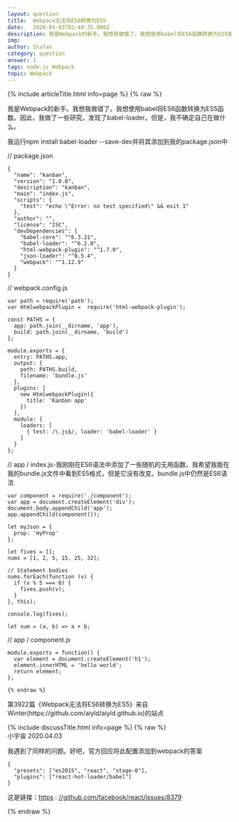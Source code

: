 ```yaml
---
layout: question
title:  Webpack无法将ES6转换为ES5
date:   2020-04-03T02:49:35.000Z
description: 我是Webpack的新手。我想我做错了。我想使用babel将ES6函数转换为ES5函数。因此，我做了一些研究，发现了babel-loader。但是，我不确...
img: 
author: Stafan
category: question
answer: 1
tags: node.js Webpack
topic: Webpack
---
```

<div class="article-root">
  <div class="article">
    {% include articleTitle.html info=page %}
    {% raw %}
    <div class="article-content"><p><font style="vertical-align: inherit;"><font style="vertical-align: inherit;">我是Webpack的新手。</font><font style="vertical-align: inherit;">我想我做错了。</font><font style="vertical-align: inherit;">我想使用babel将ES6函数转换为ES5函数。</font><font style="vertical-align: inherit;">因此，我做了一些研究，发现了babel-loader。</font><font style="vertical-align: inherit;">但是，我不确定自己在做什么。</font></font></p>

<p><font style="vertical-align: inherit;"><font style="vertical-align: inherit;">我运行npm install babel-loader --save-dev并将其添加到我的package.json中</font></font></p>

<p><font style="vertical-align: inherit;"><font style="vertical-align: inherit;">// package.json</font></font></p>

<pre><code>{<font></font>
  "name": "kanban",<font></font>
  "version": "1.0.0",<font></font>
  "description": "kanban",<font></font>
  "main": "index.js",<font></font>
  "scripts": {<font></font>
    "test": "echo \"Error: no test specified\" &amp;&amp; exit 1"<font></font>
  },<font></font>
  "author": "",<font></font>
  "license": "ISC",<font></font>
  "devDependencies": {<font></font>
    "babel-core": "^6.3.21",<font></font>
    "babel-loader": "^6.2.0",<font></font>
    "html-webpack-plugin": "^1.7.0",<font></font>
    "json-loader": "^0.5.4",<font></font>
    "webpack": "^1.12.9"<font></font>
  }<font></font>
}<font></font>
</code></pre>

<p><font style="vertical-align: inherit;"><font style="vertical-align: inherit;">// webpack.config.js</font></font></p>

<pre><code>var path = require('path');<font></font>
var HtmlwebpackPlugin =  require('html-webpack-plugin');<font></font>
<font></font>
const PATHS = {<font></font>
  app: path.join(__dirname, 'app'),<font></font>
  build: path.join(__dirname, 'build')<font></font>
};<font></font>
<font></font>
module.exports = {<font></font>
  entry: PATHS.app,<font></font>
  output: {<font></font>
    path: PATHS.build,<font></font>
    filename: 'bundle.js'<font></font>
  },<font></font>
  plugins: [<font></font>
    new HtmlwebpackPlugin({<font></font>
      title: 'Kanban app'<font></font>
    })<font></font>
  ],<font></font>
  module: {<font></font>
    loaders: [<font></font>
      { test: /\.js$/, loader: 'babel-loader' }<font></font>
    ]<font></font>
  }<font></font>
};<font></font>
</code></pre>

<p><font style="vertical-align: inherit;"><font style="vertical-align: inherit;">// app / index.js-我刚刚在ES6语法中添加了一些随机的无用函数。</font><font style="vertical-align: inherit;">我希望我能在我的bundle.js文件中看到ES5格式，但是它没有改变。</font><font style="vertical-align: inherit;">bundle.js中仍然是ES6语法</font></font></p>

<pre><code>var component = require('./component');<font></font>
var app = document.createElement('div');<font></font>
document.body.appendChild('app');<font></font>
app.appendChild(component());<font></font>
<font></font>
let myJson = {<font></font>
  prop: 'myProp'<font></font>
};<font></font>
<font></font>
let fives = [];<font></font>
nums = [1, 2, 5, 15, 25, 32];<font></font>
<font></font>
// Statement bodies<font></font>
nums.forEach(function (v) {<font></font>
  if (v % 5 === 0) {<font></font>
    fives.push(v);<font></font>
  }<font></font>
}, this);<font></font>
<font></font>
console.log(fives);<font></font>
<font></font>
let sum = (a, b) =&gt; a + b; <font></font>
</code></pre>

<p><font style="vertical-align: inherit;"><font style="vertical-align: inherit;">// app / component.js</font></font></p>

<pre><code>module.exports = function() {<font></font>
  var element = document.createElement('h1');<font></font>
  element.innerHTML = 'hello world';<font></font>
  return element;<font></font>
};<font></font>
</code></pre></div>
    {% endraw %}
  </div>
  <p class="winter_mark">第3922篇《Webpack无法将ES6转换为ES5》来自Winter(https://github.com/aiyld/aiyld.github.io)的站点</p>
  <div class="discuss-wrapper">
    {% include discussTitle.html info=page %}
    {% raw %}
    <div class="discuss-item">
        <div class="discuss-parent">
          <div class="discuss-meta">
            <span class="discuss-user">小宇宙</span>
            <span class="discuss-time">2020.04.03</span>
          </div>
          <div class="discuss-comment"><p><font style="vertical-align: inherit;"><font style="vertical-align: inherit;">我遇到了同样的问题。</font><font style="vertical-align: inherit;">好吧，官方回应将此配置添加到webpack的答案</font></font></p>

<pre><code>{<font></font>
  "presets": ["es2015", "react", "stage-0"],<font></font>
  "plugins": ["react-hot-loader/babel"]<font></font>
}<font></font>
</code></pre>

<p><font style="vertical-align: inherit;"><font style="vertical-align: inherit;">这是链接：</font><a href="https://github.com/facebook/react/issues/8379" rel="nofollow noreferrer"><font style="vertical-align: inherit;">https</font></a><font style="vertical-align: inherit;"> : </font></font><a href="https://github.com/facebook/react/issues/8379" rel="nofollow noreferrer"><font style="vertical-align: inherit;"><font style="vertical-align: inherit;">//github.com/facebook/react/issues/8379</font></font></a></p></div>
        </div></div>
    {% endraw %}
  </div>
<div>
